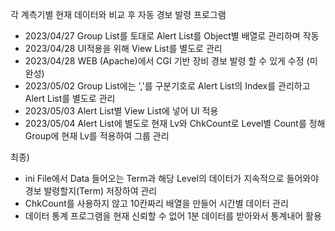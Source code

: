 각 계측기별 현재 데이터와 비교 후 자동 경보 발령 프로그램
  - 2023/04/27 Group List를 토대로 Alert List를 Object별 배열로 관리하며 작동
  - 2023/04/28 UI적용을 위해 View List를 별도로 관리
  - 2023/04/28 WEB (Apache)에서 CGI 기반 장비 경보 발령 할 수 있게 수정 (미완성)
  - 2023/05/02 Group List에는 ','를 구분기호로 Alert List의 Index를 관리하고 Alert List를 별도로 관리
  - 2023/05/03 Alert List별 View List에 넣어 UI 적용
  - 2023/05/04 Alert List에 별도로 현재 Lv와 ChkCount로 Level별 Count를 정해 Group에 현재 Lv를 적용하여 그룹 관리
  
최종)
  - ini File에서 Data 들어오는 Term과 해당 Level의 데이터가 지속적으로 들어와야 경보 발령할지(Term) 저장하여 관리
  - ChkCount를 사용하지 않고 10칸짜리 배열을 만들어 시간별 데이터 관리
  - 데이터 통계 프로그램을 현재 신뢰할 수 없어 1분 데이터를 받아와서 통계내어 활용
